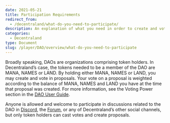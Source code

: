 ```yaml
---
date: 2021-05-21
title: Participation Requirements
redirect_from:
  - /decentraland/what-do-you-need-to-participate/
description: An explanation of what you need in order to create and vote in proposals in the DAO.
categories:
  - Decentraland
type: Document
slug: /player/DAO/overview/what-do-you-need-to-participate
---
```


Broadly speaking, DAOs are organizations comprising token holders. In Decentraland’s case, the tokens needed to be a member of the DAO are MANA, NAMES or LAND. By holding either MANA, NAMES or LAND, you may create and vote in proposals. Your vote on a proposal is weighted according to the balance of MANA, NAMES and LAND you have at the time that proposal was created. For more information, see the Voting Power section in the [DAO User Guide](/player/general/dao/dao-userguide).

Anyone is allowed and welcome to participate in discussions related to the DAO in [Discord](https://discord.gg/ZdzKgYE5Q3), the [Forum](https://forum.decentraland.org/), or any of Decentraland’s other social channels, but only token holders can cast votes and create proposals.
